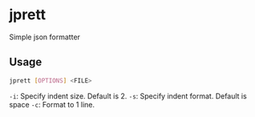 # jprett
Simple json formatter

## Usage

```sh
jprett [OPTIONS] <FILE>
```

`-i`: Specify indent size. Default is 2.
`-s`: Specify indent format. Default is space
`-c`: Format to 1 line. 